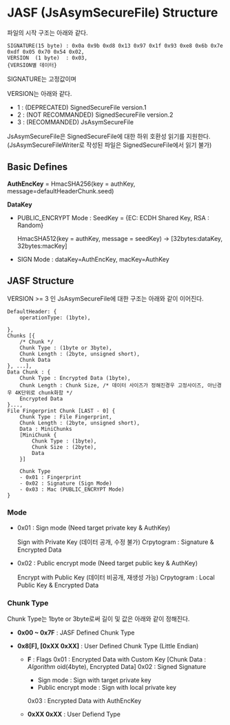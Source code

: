 # JASF (JsAsymSecureFile) Structure

파일의 시작 구조는 아래와 같다.

```
SIGNATURE(15 byte) : 0x0a 0x9b 0xd8 0x13 0x97 0x1f 0x93 0xe8 0x6b 0x7e 0xdf 0x05 0x70 0x54 0x02,
VERSION  (1 byte)  : 0x03,
{VERSION별 데이터}
```

SIGNATURE는 고정값이며

VERSION는 아래와 같다.

- 1 : (DEPRECATED) SignedSecureFile version.1
- 2 : (NOT RECOMMANDED) SignedSecureFile version.2
- 3 : (RECOMMANDED) JsAsymSecureFile

JsAsymSecureFile은 SignedSecureFile에 대한 하위 호환성 읽기를 지원한다. (JsAsymSecureFileWriter로 작성된 파일은 SignedSecureFile에서 읽기 불가)



## Basic Defines

**AuthEncKey** = HmacSHA256(key = authKey, message=defaultHeaderChunk.seed)

**DataKey**

* PUBLIC_ENCRYPT Mode :
  SeedKey = {EC: ECDH Shared Key, RSA : Random}

  HmacSHA512(key = authKey, message = seedKey) -> \[32bytes:dataKey, 32bytes:macKey\]

* SIGN Mode : dataKey=AuthEncKey, macKey=AuthKey



## JASF Structure

VERSION >= 3 인 JsAsymSecureFile에 대한 구조는 아래와 같이 이어진다.

```
DefaultHeader: {
	operationType: (1byte),
	
},
Chunks [{
	/* Chunk */
	Chunk Type : (1byte or 3byte),
	Chunk Length : (2byte, unsigned short),
	Chunk Data
}, ...],
Data Chunk : {
	Chunk Type : Encrypted Data (1byte),
	Chunk Length : Chunk Size, /* 데이터 사이즈가 정해진경우 고정사이즈, 아닌경우 4K단위로 chunk화함 */
	Encrypted Data
}...,
File Fingerprint Chunk [LAST - 0] {
	Chunk Type : File Fingerprint,
	Chunk Length : (2byte, unsigned short),
	Data : MiniChunks
	[MiniChunk {
	    Chunk Type : (1byte),
	    Chunk Size : (2byte),
	    Data
	}]
	
	Chunk Type
	- 0x01 : Fingerprint
	- 0x02 : Signature (Sign Mode)
	- 0x03 : Mac (PUBLIC_ENCRYPT Mode)
}
```

### Mode

- 0x01 : Sign mode (Need target private key & AuthKey)

  Sign with Private Key (데이터 공개, 수정 불가)
  Crpytogram : Signature & Encrypted Data

  

- 0x02 : Public encrypt mode (Need target public key & AuthKey)

  Encrypt with Public Key (데이터 비공개, 재생성 가능)
  Crpytogram : Local Public Key & Encrypted Data

### Chunk Type

Chunk Type는 1byte or 3byte로써 길이 및 값은 아래와 같이 정해진다.

- **0x00 ~ 0x7F** : JASF Defined Chunk Type

- **0x8[F], [0xXX 0xXX]** : User Defined Chunk Type (Little Endian)

  - **F** : Flags
    0x01 : Encrypted Data with Custom Key [Chunk Data : *Algorithm* oid(4byte), Encrypted Data]
    0x02 : Signed Signature

    - Sign mode : Sign with target private key
    - Public encrypt mode : Sign with local private key

    0x03 : Encrypted Data with AuthEncKey

  - **0xXX 0xXX** : User Defiend Type



